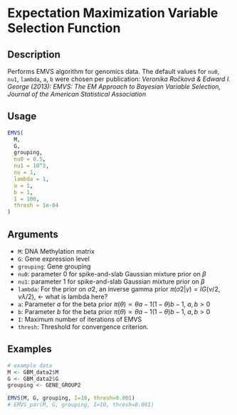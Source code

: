 # Expectation Maximization Variable Selection Function

## Description

Performs EMVS algorithm for genomics data.
The default values for `nu0`, `nu1`, `lambda`, `a`, `b` were chosen per publication: *Veronika Ročková & Edward I. George (2013): EMVS: The EM Approach to Bayesian Variable Selection, Journal of the American Statistical Association*

## Usage

```r
EMVS(
  M,
  G,
  grouping,
  nu0 = 0.5,
  nu1 = 10^3,
  nu = 1,
  lambda = 1,
  a = 1,
  b = 1,
  I = 100,
  thresh = 1e-04
)
```

## Arguments

* `M`: DNA Methylation matrix
* `G`: Gene expression level
* `grouping`: Gene grouping
* `nu0`: parameter 0 for spike-and-slab Gaussian mixture prior on $\beta$
* `nu1`: parameter 1 for spike-and-slab Gaussian mixture prior on $\beta$
* `lambda`: For the prior on $\sigma2$, an inverse gamma prior $\pi(\sigma2 | \gamma) = IG(\nu/2, \nu\lambda/2)$, <- what is lambda here?
* `a`: Parameter $a$ for the beta prior $\pi(\theta) \propto \theta a-1(1-\theta)b-1$, $a, b > 0$
* `b`: Parameter $b$ for the beta prior $\pi(\theta) \propto \theta a-1(1-\theta)b-1$, $a, b > 0$
* `I`: Maximum number of iterations of EMVS
* `thresh`: Threshold for convergence criterion.

## Examples

```r
# example data
M <- GBM_data2$M
G <- GBM_data2$G
grouping <- GENE_GROUP2

EMVS(M, G, grouping, I=10, thresh=0.001)
# EMVS_par(M, G, grouping, I=10, thresh=0.001)
```

